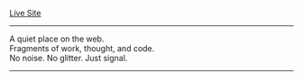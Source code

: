 <!-- portfolio readme -->

[Live Site](https://portfolio-v2-taupe-delta.vercel.app/) <!-- replace with your link -->

---

A quiet place on the web.  
Fragments of work, thought, and code.  
No noise. No glitter. Just signal.

---

